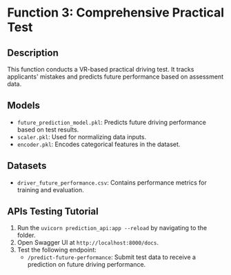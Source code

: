 # Function 3: Comprehensive Practical Test

## Description
This function conducts a VR-based practical driving test. It tracks applicants' mistakes and predicts future performance based on assessment data.

## Models
- `future_prediction_model.pkl`: Predicts future driving performance based on test results.
- `scaler.pkl`: Used for normalizing data inputs.
- `encoder.pkl`: Encodes categorical features in the dataset.

## Datasets
- `driver_future_performance.csv`: Contains performance metrics for training and evaluation.

## APIs Testing Tutorial
1. Run the `uvicorn prediction_api:app --reload` by navigating to the folder.
2. Open Swagger UI at `http://localhost:8000/docs`.
3. Test the following endpoint:
   - `/predict-future-performance`: Submit test data to receive a prediction on future driving performance.